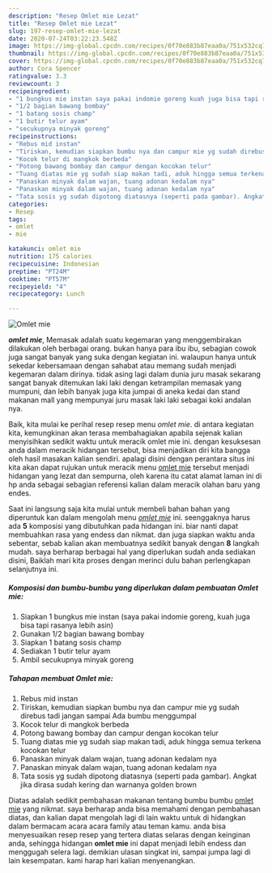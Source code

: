 ```yaml
---
description: "Resep Omlet mie Lezat"
title: "Resep Omlet mie Lezat"
slug: 197-resep-omlet-mie-lezat
date: 2020-07-24T03:22:23.548Z
image: https://img-global.cpcdn.com/recipes/0f70e883b87eaa0a/751x532cq70/omlet-mie-foto-resep-utama.jpg
thumbnail: https://img-global.cpcdn.com/recipes/0f70e883b87eaa0a/751x532cq70/omlet-mie-foto-resep-utama.jpg
cover: https://img-global.cpcdn.com/recipes/0f70e883b87eaa0a/751x532cq70/omlet-mie-foto-resep-utama.jpg
author: Cora Spencer
ratingvalue: 3.3
reviewcount: 3
recipeingredient:
- "1 bungkus mie instan saya pakai indomie goreng kuah juga bisa tapi rasanya lebih asin"
- "1/2 bagian bawang bombay"
- "1 batang sosis champ"
- "1 butir telur ayam"
- "secukupnya minyak goreng"
recipeinstructions:
- "Rebus mid instan"
- "Tiriskan, kemudian siapkan bumbu nya dan campur mie yg sudah direbus tadi jangan sampai Ada bumbu menggumpal"
- "Kocok telur di mangkok berbeda"
- "Potong bawang bombay dan campur dengan kocokan telur"
- "Tuang diatas mie yg sudah siap makan tadi, aduk hingga semua terkena kocokan telur"
- "Panaskan minyak dalam wajan, tuang adonan kedalam nya"
- "Panaskan minyak dalam wajan, tuang adonan kedalam nya"
- "Tata sosis yg sudah dipotong diatasnya (seperti pada gambar). Angkat jika dirasa sudah kering dan warnanya golden brown"
categories:
- Resep
tags:
- omlet
- mie

katakunci: omlet mie 
nutrition: 175 calories
recipecuisine: Indonesian
preptime: "PT24M"
cooktime: "PT57M"
recipeyield: "4"
recipecategory: Lunch

---
```



![Omlet mie](https://img-global.cpcdn.com/recipes/0f70e883b87eaa0a/751x532cq70/omlet-mie-foto-resep-utama.jpg)

<b><i>omlet mie</i></b>, Memasak adalah suatu kegemaran yang menggembirakan dilakukan oleh berbagai orang. bukan hanya para ibu ibu, sebagian cowok juga sangat banyak yang suka dengan kegiatan ini. walaupun hanya untuk sekedar kebersamaan dengan sahabat atau memang sudah menjadi kegemaran dalam dirinya. tidak asing lagi dalam dunia juru masak sekarang sangat banyak ditemukan laki laki dengan ketrampilan memasak yang mumpuni, dan lebih banyak juga kita jumpai di aneka kedai dan stand makanan mall yang mempunyai juru masak laki laki sebagai koki andalan nya.



Baik, kita mulai ke perihal resep resep menu <i>omlet mie</i>. di antara kegiatan kita, kemungkinan akan terasa membahagiakan apabila sejenak kalian menyisihkan sedikit waktu untuk meracik omlet mie ini. dengan kesuksesan anda dalam meracik hidangan tersebut, bisa menjadikan diri kita bangga oleh hasil masakan kalian sendiri. apalagi disini dengan perantara situs ini kita akan dapat rujukan untuk meracik menu <u>omlet mie</u> tersebut menjadi hidangan yang lezat dan sempurna, oleh karena itu catat alamat laman ini di hp anda sebagai sebagian referensi kalian dalam meracik olahan baru yang endes.


Saat ini langsung saja kita mulai untuk membeli bahan bahan yang diperuntuk kan dalam mengolah menu <u><i>omlet mie</i></u> ini. seenggaknya harus ada <b>5</b> komposisi yang dibutuhkan pada hidangan ini. biar nanti dapat membuahkan rasa yang endess dan nikmat. dan juga siapkan waktu anda sebentar, sebab kalian akan membuatnya sedikit banyak dengan <b>8</b> langkah mudah. saya berharap berbagai hal yang diperlukan sudah anda sediakan disini, Baiklah mari kita proses dengan merinci dulu bahan perlengkapan selanjutnya ini.

<!--inarticleads1-->

##### Komposisi dan bumbu-bumbu yang diperlukan dalam pembuatan Omlet mie:

1. Siapkan 1 bungkus mie instan (saya pakai indomie goreng, kuah juga bisa tapi rasanya lebih asin)
1. Gunakan 1/2 bagian bawang bombay
1. Siapkan 1 batang sosis champ
1. Sediakan 1 butir telur ayam
1. Ambil secukupnya minyak goreng




<!--inarticleads2-->

##### Tahapan membuat Omlet mie:

1. Rebus mid instan
1. Tiriskan, kemudian siapkan bumbu nya dan campur mie yg sudah direbus tadi jangan sampai Ada bumbu menggumpal
1. Kocok telur di mangkok berbeda
1. Potong bawang bombay dan campur dengan kocokan telur
1. Tuang diatas mie yg sudah siap makan tadi, aduk hingga semua terkena kocokan telur
1. Panaskan minyak dalam wajan, tuang adonan kedalam nya
1. Panaskan minyak dalam wajan, tuang adonan kedalam nya
1. Tata sosis yg sudah dipotong diatasnya (seperti pada gambar). Angkat jika dirasa sudah kering dan warnanya golden brown




Diatas adalah sedikit pembahasan makanan tentang bumbu bumbu <u>omlet mie</u> yang nikmat. saya berharap anda bisa memahami dengan pembahasan diatas, dan kalian dapat mengolah lagi di lain waktu untuk di hidangkan dalam bermacam acara acara family atau teman kamu. anda bisa menyesuaikan resep resep yang tertera diatas selaras dengan keinginan anda, sehingga hidangan <b>omlet mie</b> ini dapat menjadi lebih endess dan menggugah selera lagi. demikian ulasan singkat ini, sampai jumpa lagi di lain kesempatan. kami harap hari kalian menyenangkan.
